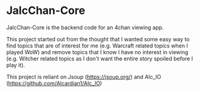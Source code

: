 # JalcChan-Core
JalcChan-Core is the backend code for an 4chan viewing app.

This project started out from the thought that I wanted some easy way to find topics that are of interest for me (e.g. Warcraft related topics when I played WoW) and remove topics that I know I have no interest in viewing (e.g. Witcher related topics as I don't want the entire story spoiled before I play it).


This project is reliant on Jsoup (https://jsoup.org/) and Alc_IO (https://github.com/Alcardian1/Alc_IO)
